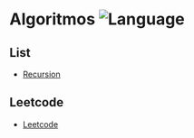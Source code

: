 # Algoritmos ![Language](https://img.shields.io/badge/language-JavaScript%20%2F%20TypeScript-blue)


## List
* [Recursion](recursion/README.md)

## Leetcode
* [Leetcode](Leetcode/README.md)

